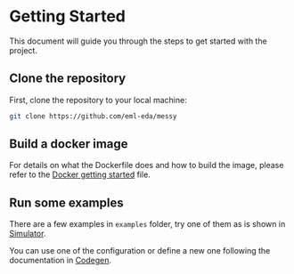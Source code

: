 # Getting Started

This document will guide you through the steps to get started with the project.

## Clone the repository

First, clone the repository to your local machine:

```bash
git clone https://github.com/eml-eda/messy
```

## Build a docker image

For details on what the Dockerfile does and how to build the image, please refer to the [Docker getting started](docker.md) file.

## Run some examples

There are a few examples in `examples` folder, try one of them as is shown in [Simulator](simulator.md).

You can use one of the configuration or define a new one following the documentation in [Codegen](codegen.md).